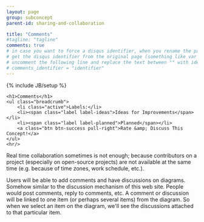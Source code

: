 ```yaml
---
layout: page
group: subconcept
parent-id: sharing-and-collaboration

title: "Comments"
#tagline: "tagline"
comments: true
# in case you want to force a disqus identifier, when you rename the page
# get the disqus identifier from the original page (something like var disqus_identifier = 'ident';),
# uncomment the following line and replace the text between "" with ident
# comments_identifier = "identifier"
---
```

{% include JB/setup %}

<div>

	<h1>Comments</h1>
    <ul class="breadcrumb">
	    <li class="active">Labels:</li>
	    <li><span class="label label-ideas">Ideas for Improvements</span></li>
	    <li><span class="label label-planned">Planned</span></li>
	    <a class="btn btn-success pull-right">Rate &amp; Discuss This Concept!</a>
    </ul>
    <hr/>
</div>

Real time collaboration sometimes is not enough; because contributors on a project (especially on open-source projects) are not available at the same time (e.g. because of time zones, work schedule, etc.).

Users will be able to add comments and have discussions on diagrams. Somehow similar to the discussion mechanism of this web site. People would post comments, reply to comments, etc. A comment or discussion will be linked to one item (or perhaps several items) from the diagram. So when we select an item on the diagram, we'll see the discussions attached to that particular item.
